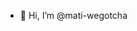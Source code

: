 - 👋 Hi, I’m @mati-wegotcha

<!---
mati-wegotcha/mati-wegotcha is a ✨ special ✨ repository because its `README.md` (this file) appears on your GitHub profile.
You can click the Preview link to take a look at your changes.
--->
